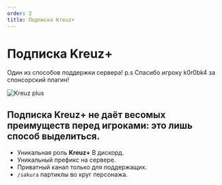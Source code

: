 ```yaml
---
order: 2
title: Подписка Kreuz+
---
```


# Подписка Kreuz+
Один из способов поддержки сервера! p.s Спасибо игроку k0r0bk4 за спонсорский плагин!

![Kreuz plus](/kreuzplus.webp)

## Подписка Kreuz+ не даёт весомых преимуществ перед игроками: это лишь способ выделиться.

* Уникальная роль **Kreuz+** В дискорд.
* Уникальный префикс на сервере.
* Приватный канал только для поддержащих.
* `/sakura` партиклы во круг персонажа. 